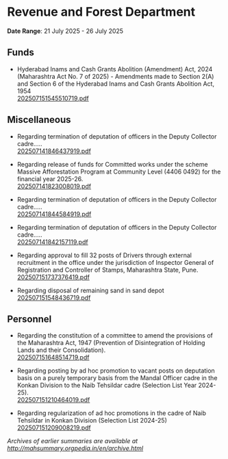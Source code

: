 # Revenue and Forest Department

**Date Range**: 21 July 2025 - 26 July 2025


## Funds
- Hyderabad Inams and Cash Grants Abolition (Amendment) Act, 2024 (Maharashtra Act No. 7 of 2025) - Amendments made to Section 2(A) and Section 6 of the Hyderabad Inams and Cash Grants Abolition Act, 1954\
  [202507151545510719.pdf](https://gr.maharashtra.gov.in/Site/Upload/Government%20Resolutions/English/202507151545510719.pdf)

## Miscellaneous
- Regarding termination of deputation of officers in the Deputy Collector cadre.....\
  [202507141846437919.pdf](https://gr.maharashtra.gov.in/Site/Upload/Government%20Resolutions/English/202507141846437919.pdf)

- Regarding release of funds for Committed works under the scheme Massive Afforestation Program at Community Level (4406 0492) for the financial year 2025-26.\
  [202507141823008019.pdf](https://gr.maharashtra.gov.in/Site/Upload/Government%20Resolutions/English/202507141823008019.pdf)

- Regarding termination of deputation of officers in the Deputy Collector cadre.....\
  [202507141844584919.pdf](https://gr.maharashtra.gov.in/Site/Upload/Government%20Resolutions/English/202507141844584919.pdf)

- Regarding termination of deputation of officers in the Deputy Collector cadre.....\
  [202507141842157119.pdf](https://gr.maharashtra.gov.in/Site/Upload/Government%20Resolutions/English/202507141842157119.pdf)

- Regarding approval to fill 32 posts of Drivers through external recruitment in the office under the jurisdiction of Inspector General of Registration and Controller of Stamps, Maharashtra State, Pune.\
  [202507151737376419.pdf](https://gr.maharashtra.gov.in/Site/Upload/Government%20Resolutions/English/202507151737376419.pdf)

- Regarding disposal of remaining sand in sand depot\
  [202507151548436719.pdf](https://gr.maharashtra.gov.in/Site/Upload/Government%20Resolutions/English/202507151548436719.pdf)

## Personnel
- Regarding the constitution of a committee to amend the provisions of the Maharashtra Act, 1947 (Prevention of Disintegration of Holding Lands and their Consolidation).\
  [202507151648514719.pdf](https://gr.maharashtra.gov.in/Site/Upload/Government%20Resolutions/English/202507151648514719.pdf)

- Regarding posting by ad hoc promotion to vacant posts on deputation basis on a purely temporary basis from the Mandal Officer cadre in the Konkan Division to the Naib Tehsildar cadre (Selection List Year 2024-25).\
  [202507151210464019.pdf](https://gr.maharashtra.gov.in/Site/Upload/Government%20Resolutions/English/202507151210464019.pdf)

- Regarding regularization of ad hoc promotions in the cadre of Naib Tehsildar in Konkan Division (Selection List 2024-25)\
  [202507151209008219.pdf](https://gr.maharashtra.gov.in/Site/Upload/Government%20Resolutions/English/202507151209008219.pdf)


*Archives of earlier summaries are available at http://mahsummary.orgpedia.in/en/archive.html*